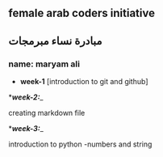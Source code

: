 ## female arab coders initiative
## مبادرة نساء مبرمجات

### name: maryam ali
* __week-1__
[introduction to git and github]

*___week-2:____

creating markdown file

*___week-3:____

introduction to python -numbers and string
